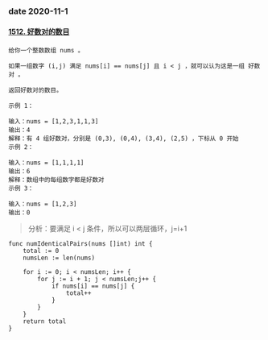 ### date 2020-11-1
#### [1512. 好数对的数目](https://leetcode-cn.com/problems/number-of-good-pairs/)

```
给你一个整数数组 nums 。

如果一组数字 (i,j) 满足 nums[i] == nums[j] 且 i < j ，就可以认为这是一组 好数对 。

返回好数对的数目。

```
```
示例 1：

输入：nums = [1,2,3,1,1,3]
输出：4
解释：有 4 组好数对，分别是 (0,3), (0,4), (3,4), (2,5) ，下标从 0 开始
示例 2：

输入：nums = [1,1,1,1]
输出：6
解释：数组中的每组数字都是好数对
示例 3：

输入：nums = [1,2,3]
输出：0
```

> 分析：要满足 i < j 条件，所以可以两层循环，j=i+1

```Golang
func numIdenticalPairs(nums []int) int {
    total := 0
    numsLen := len(nums)

    for i := 0; i < numsLen; i++ {
        for j := i + 1; j < numsLen;j++ {
            if nums[i] == nums[j] {
                total++
            }
        }
    }
    return total
}
```
